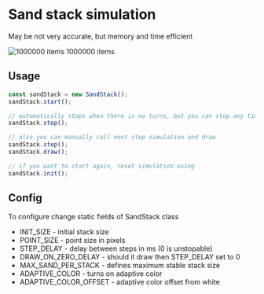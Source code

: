 # Sand stack simulation

May be not very accurate, but memory and time efficient

![1000000 items](/sanstack.png)
1000000 items

## Usage

```javascript
const sandStack = new SandStack();
sandStack.start();

// automatically stops when there is no turns, but you can stop any time using
sandStack.stop();

// also you can manually call next step simulation and draw
sandStack.step();
sandStack.draw();

// if you want to start again, reset simulation using
sandStack.init();
```

## Config

To configure change static fields of SandStack class

- INIT_SIZE - initial stack size 
- POINT_SIZE - point size in pixels
- STEP_DELAY - delay between steps in ms (0 is unstopable)
- DRAW_ON_ZERO_DELAY - should it draw then STEP_DELAY set to 0
- MAX_SAND_PER_STACK - defines maximum stable stack size
- ADAPTIVE_COLOR - turns on adaptive color 
- ADAPTIVE_COLOR_OFFSET - adaptive color offset from white
